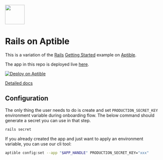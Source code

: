 <br>
<img src="https://user-images.githubusercontent.com/4295811/226700092-ffbd0c01-dba1-4880-8b77-a4d26e6228f0.svg"  width="64">

# Rails on Aptible

This is a variation of the [Rails](https://rubyonrails.org/) [Getting Started](https://guides.rubyonrails.org/v4.2.7/getting_started.html) example on [Aptible](https://aptible.com).

The app in this repo is deployed live [here](https://app-52710.on-aptible.com/).

[![Deploy on Aptible](https://app.aptible.com/deploy-on-aptible.svg)](https://app.aptible.com/create)

[Detailed docs](https://www.aptible.com/docs/ruby-quickstart)

## Configuration

The only thing the user needs to do is create and set `PRODUCTION_SECRET_KEY` environment variable during onboarding flow. The below command should generate
a secret you can use in that step.

```bash
rails secret
```

If you already created the app and just want to apply an environment variable, you can use our cli tool:

```bash
aptible config:set --app "$APP_HANDLE" PRODUCTION_SECRET_KEY="xxx"
```
